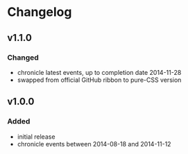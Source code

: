 # Changelog

## v1.1.0

### Changed

- chronicle latest events, up to completion date 2014-11-28
- swapped from official GitHub ribbon to pure-CSS version


## v1.0.0

### Added

- initial release
- chronicle events between 2014-08-18 and 2014-11-12
